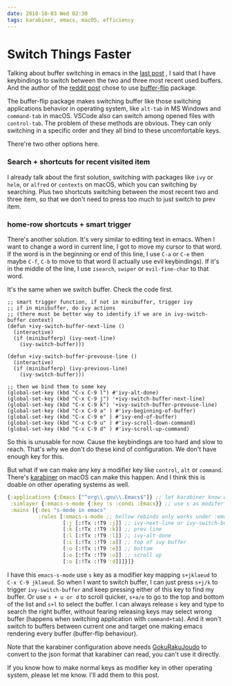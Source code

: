 ```yaml
---
date: 2018-10-03 Wed 02:30
tags: karabiner, emacs, macOS, efficiency
---
```


# Switch Things Faster

Talking about buffer switching in emacs in the [last post][1] , I said that I have keybindings to switch between the two and three most recent used buffers. And the author of the [reddit post][2] chose to use [buffer-flip][3] package.

The buffer-flip package makes switching buffer like those switching applications behavior in operating system, like `alt-tab` in MS Windows and `command-tab` in macOS. VSCode also can switch among opened files with `control-tab`. The problem of these methods are obvious. They can only switching in a specific order and they all bind to these uncomfortable keys.

There're two other options here.

### Search + shortcuts for recent visited item

I already talk about the first solution, switching with packages like `ivy` or `helm`, or `alfred` or `contexts` on macOS, which you can switching by searching. Plus two shortcuts switching between the most recent two and three item, so that we don't need to press too much to just switch to prev item.

### home-row shortcuts + smart trigger

There's another solution. It's very similar to editing text in emacs. When I want to change a word in current line, I got to move my cursor to that word. If the word is in the beginning or end of this line, I use `C-a` or `C-e` then maybe `C-f`, `C-b` to move to that word (I actually use evil keybindings). If it's in the middle of the line, I use `isearch`, `swiper` or `evil-fine-char` to that word.

It's the same when we switch buffer. Check the code first.

```emacs-lisp
;; smart trigger function, if not in minibuffer, trigger ivy
;; if in minibuffer, do ivy actions
;; (there must be better way to identify if we are in ivy-switch-buffer context)
(defun +ivy-switch-buffer-next-line ()
  (interactive)
  (if (minibufferp) (ivy-next-line)
    (ivy-switch-buffer)))

(defun +ivy-switch-buffer-prevouse-line ()
  (interactive)
  (if (minibufferp) (ivy-previous-line)
    (ivy-switch-buffer)))

;; then we bind them to some key
(global-set-key (kbd "C-x C-9 l") #'ivy-alt-done)
(global-set-key (kbd "C-x C-9 j") '+ivy-switch-buffer-next-line)
(global-set-key (kbd "C-x C-9 k") '+ivy-switch-buffer-prevouse-line)
(global-set-key (kbd "C-x C-9 a" ) #'ivy-beginning-of-buffer)
(global-set-key (kbd "C-x C-9 e" ) #'ivy-end-of-buffer)
(global-set-key (kbd "C-x C-9 u" ) #'ivy-scroll-down-command)
(global-set-key (kbd "C-x C-9 d" ) #'ivy-scroll-up-command)
```

So this is unusable for now. Cause the keybindings are too hard and slow to reach. That's why we don't do these kind of configuration. We don't have enough key for this.

But what if we can make any key a modifier key like `control`, `alt` or `command`. There's [karabiner][4] on macOS can make this happen. And I think this is doable on other operating systems as well.

```clojure
{:applications {:Emacs ["^org\\.gnu\\.Emacs$"]} ;; let karabiner know which app is emacs
 :simlayer {:emacs-s-mode {:key :s :condi :Emacs}} ;; use s as modifer key only in emacs
 :mains [{:des "s-mode in emacs"
          :rules [:emacs-s-mode ;; bellow rebinds only works under :emacs-s-mode condition
                  [:j [:!Tx :!T9 :j]] ;; ivy-next-line or ivy-switch-buffer
                  [:k [:!Tx :!T9 :k]] ;; prev line
                  [:l [:!Tx :!T9 :l]] ;; ivy-alt-done
                  [:i [:!Tx :!T9 :a]] ;; top of ivy buffer
                  [:o [:!Tx :!T9 :e]] ;; bottom
                  [:o [:!Tx :!T9 :u]] ;; scroll up
                  [:o [:!Tx :!T9 :d]]]}]}
```

I have this `emacs-s-mode` use `s` key as a modifier key mapping `s+jklaeud` to `C-x C-9 jklaeud`. So when I want to switch buffer, I can just press `s+j/k` to trigger `ivy-switch-buffer` and keep pressing either of this key to find my buffer. Or use `s + u or d` to scroll quicker, `s+a/e` to go to the top and bottom of the list and `s+l` to select the buffer. I can always release `s` key and type to search the right buffer, without fearing releasing keys may select wrong buffer (happens when switching application with `command+tab`). And it won't switch to buffers between current one and target one making emacs rendering every buffer (buffer-flip behaviour).

Note that the karabiner configuration above needs [GokuRakuJoudo][5] to convert to the json format that karabiner can read, you can't use it directly.

If you know how to make normal keys as modifier key in other operating system, please let me know. I'll add them to this post.

[1]: http://yqrashawn.com/2018/09/26/switch-buffer-in-emacs/
[2]: https://www.reddit.com/r/emacs/comments/9hmh8n/whats_your_preferred_method_of_switching_buffers/
[3]: https://github.com/killdash9/buffer-flip.el
[4]: https://pqrs.org/osx/karabiner/
[5]: https://github.com/yqrashawn/GokuRakuJoudo
